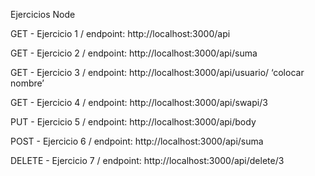 Ejercicios Node

GET - Ejercicio 1 /
endpoint: http://localhost:3000/api

GET -
Ejercicio 2 /
endpoint: http://localhost:3000/api/suma

GET -
Ejercicio 3 /
endpoint: http://localhost:3000/api/usuario/ ‘colocar nombre’

GET -
Ejercicio 4 /
endpoint: http://localhost:3000/api/swapi/3

PUT -
Ejercicio 5 /
endpoint: http://localhost:3000/api/body

POST -
Ejercicio 6 /
endpoint: http://localhost:3000/api/suma

DELETE -
Ejercicio 7 /
endpoint: http://localhost:3000/api/delete/3
